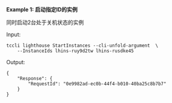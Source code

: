 **Example 1: 启动指定ID的实例**

同时启动2台处于关机状态的实例

Input: 

```
tccli lighthouse StartInstances --cli-unfold-argument  \
    --InstanceIds lhins-ruy9d2tw lhins-rusdke45
```

Output: 
```
{
    "Response": {
        "RequestId": "0e9982ad-ec0b-44f4-b010-40ba25c8b7b7"
    }
}
```

